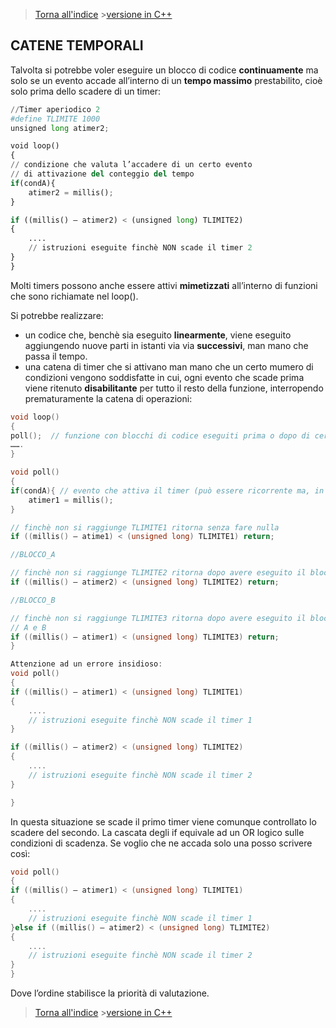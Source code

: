 >[Torna all'indice](indextimers.md) >[versione in C++](catenetimers.md)

## **CATENE TEMPORALI**

Talvolta si potrebbe voler eseguire un blocco di codice **continuamente** ma solo se un evento accade all’interno di un **tempo massimo** prestabilito, cioè solo prima dello scadere di un timer:

```Python
//Timer aperiodico 2
#define TLIMITE	1000
unsigned long atimer2;

void loop()
{
// condizione che valuta l’accadere di un certo evento 
// di attivazione del conteggio del tempo
if(condA){
    atimer2 = millis();
}

if ((millis() – atimer2) < (unsigned long) TLIMITE2)
{
    .... 
    // istruzioni eseguite finchè NON scade il timer 2
}
}
```
Molti timers possono anche essere attivi **mimetizzati** all’interno di funzioni che sono richiamate nel loop(). 

Si potrebbe realizzare:
- un codice che, benchè sia eseguito **linearmente**, viene eseguito aggiungendo nuove parti in istanti via via **successivi**, man mano che passa il tempo. 
- una catena di timer che si attivano man mano che un certo mumero di condizioni vengono soddisfatte in cui, ogni evento che scade prima viene ritenuto **disabilitante** per tutto il resto della funzione, interropendo prematuramente la catena di operazioni:

```C++
void loop()
{
poll();  // funzione con blocchi di codice eseguiti prima o dopo di certi eventi
…….
}

void poll()
{
if(condA){ // evento che attiva il timer (può essere ricorrente ma, in generale, è aperiodico)
    atimer1 = millis();
}

// finchè non si raggiunge TLIMITE1 ritorna senza fare nulla
if ((millis() – atime1) < (unsigned long) TLIMITE1) return;

//BLOCCO_A

// finchè non si raggiunge TLIMITE2 ritorna dopo avere eseguito il blocco di istruzioni A
if ((millis() – atimer2) < (unsigned long) TLIMITE2) return;

//BLOCCO_B

// finchè non si raggiunge TLIMITE3 ritorna dopo avere eseguito il blocco di istruzioni 
// A e B
if ((millis() – atimer1) < (unsigned long) TLIMITE3) return;
}
```

```C++
Attenzione ad un errore insidioso:
void poll()
{
if ((millis() – atimer1) < (unsigned long) TLIMITE1)
{
    .... 
    // istruzioni eseguite finchè NON scade il timer 1
}

if ((millis() – atimer2) < (unsigned long) TLIMITE2)
{
    .... 
    // istruzioni eseguite finchè NON scade il timer 2
}

}
```

In questa situazione se scade il primo timer viene comunque controllato lo scadere del secondo. La cascata degli if equivale ad un OR logico sulle condizioni di scadenza.
Se voglio che ne accada solo una posso scrivere così:

```C++
void poll()
{
if ((millis() – atimer1) < (unsigned long) TLIMITE1)
{
    .... 
    // istruzioni eseguite finchè NON scade il timer 1
}else if ((millis() – atimer2) < (unsigned long) TLIMITE2)
{
    .... 
    // istruzioni eseguite finchè NON scade il timer 2
}
}

```
Dove l’ordine stabilisce la priorità di valutazione.
>[Torna all'indice](indextimers.md) >[versione in C++](catenetimers.md)
